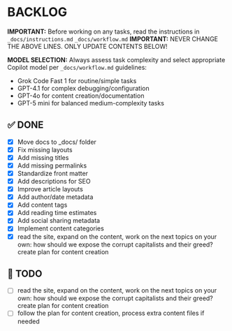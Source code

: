# BACKLOG

**IMPORTANT:** Before working on any tasks, read the instructions in `_docs/instructions.md` `_docs/workflow.md`
**IMPORTANT:** NEVER CHANGE THE ABOVE LINES. ONLY UPDATE CONTENTS BELOW!

**MODEL SELECTION:** Always assess task complexity and select appropriate Copilot model per `_docs/workflow.md` guidelines:
- Grok Code Fast 1 for routine/simple tasks
- GPT-4.1 for complex debugging/configuration
- GPT-4o for content creation/documentation
- GPT-5 mini for balanced medium-complexity tasks

## ✅ DONE
- [x] Move docs to _docs/ folder
- [x] Fix missing layouts
- [x] Add missing titles
- [x] Add missing permalinks
- [x] Standardize front matter
- [x] Add descriptions for SEO
- [x] Improve article layouts
- [x] Add author/date metadata
- [x] Add content tags
- [x] Add reading time estimates
- [x] Add social sharing metadata
- [x] Implement content categories
- [x] read the site, expand on the content, work on the next topics on your own: how should we expose the corrupt capitalists and their greed? create plan for content creation

## 🔄 TODO
- [ ] read the site, expand on the content, work on the next topics on your own: how should we expose the corrupt capitalists and their greed? create plan for content creation
- [ ] follow the plan for content creation, process extra content files if needed